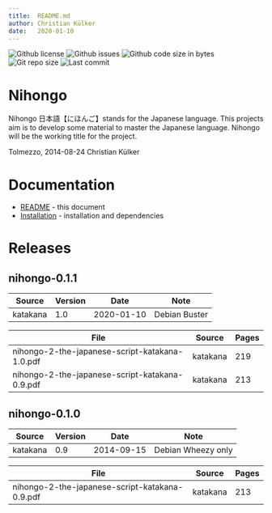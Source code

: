 ```yaml
---
title:  README.md
author: Christian Külker
date:   2020-01-10
---
```


![Github license](https://img.shields.io/github/license/ckuelker/nihongo.svg)
![Github issues](https://img.shields.io/github/issues/ckuelker/nihongo.svg?style=popout-square)
![Github code size in bytes](https://img.shields.io/github/languages/code-size/ckuelker/nihongo.svg)
![Git repo size](https://img.shields.io/github/repo-size/ckuelker/nihongo.svg)
![Last commit](https://img.shields.io/github/last-commit/ckuelker/nihongo.svg)


# Nihongo

Nihongo 日本語【にほんご】stands for the Japanese language. This projects aim
is to develop some material to master the Japanese language. Nihongo will be
the working title for the project.

Tolmezzo, 2014-08-24 Christian Külker

# Documentation

* [README](README.md)        - this document
* [Installation](INSTALL.md) - installation and dependencies

# Releases

## nihongo-0.1.1

| Source   | Version | Date       | Note                                      |
| -------- | ------- | ---------- | ----------------------------------------- |
| katakana | 1.0     | 2020-01-10 | Debian Buster                             |

| File                                                 | Source    | Pages    |
| ---------------------------------------------------- | --------- | -------- |
| nihongo-2-the-japanese-script-katakana-1.0.pdf       | katakana  |      219 |
| nihongo-2-the-japanese-script-katakana-0.9.pdf       | katakana  |      213 |

## nihongo-0.1.0

| Source   | Version | Date       | Note                                      |
| -------- | ------- | ---------- | ----------------------------------------- |
| katakana | 0.9     | 2014-09-15 | Debian Wheezy only                        |

| File                                                 | Source    | Pages    |
| ---------------------------------------------------- | --------- | -------- |
| nihongo-2-the-japanese-script-katakana-0.9.pdf       | katakana  |      213 |

